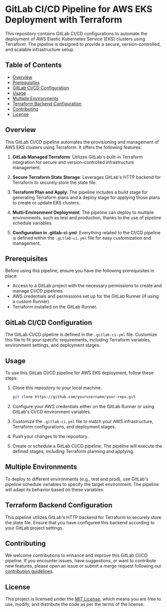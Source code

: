 # GitLab CI/CD Pipeline for AWS EKS Deployment with Terraform

This repository contains GitLab CI/CD configurations to automate the deployment of AWS Elastic Kubernetes Service (EKS) clusters using Terraform. The pipeline is designed to provide a secure, version-controlled, and scalable infrastructure setup.

## Table of Contents

- [Overview](#overview)
- [Prerequisites](#prerequisites)
- [GitLab CI/CD Configuration](#gitlab-cicd-configuration)
- [Usage](#usage)
- [Multiple Environments](#multiple-environments)
- [Terraform Backend Configuration](#terraform-backend-configuration)
- [Contributing](#contributing)
- [License](#license)

## Overview

This GitLab CI/CD pipeline automates the provisioning and management of AWS EKS clusters using Terraform. It offers the following features:

1. **GitLab Managed Terraform**: Utilizes GitLab's built-in Terraform integration for secure and version-controlled infrastructure management.

2. **Secure Terraform State Storage**: Leverages GitLab's HTTP backend for Terraform to securely store the state file.

3. **Terraform Plan and Apply**: The pipeline includes a build stage for generating Terraform plans and a deploy stage for applying those plans to create or update EKS clusters.

4. **Multi-Environment Deployment**: The pipeline can deploy to multiple environments, such as test and production, thanks to the use of pipeline schedule variables.

5. **Configuration in .gitlab-ci.yml**: Everything related to the CI/CD pipeline is defined within the `.gitlab-ci.yml` file for easy customization and management.

## Prerequisites

Before using this pipeline, ensure you have the following prerequisites in place:

- Access to a GitLab project with the necessary permissions to create and manage CI/CD pipelines.
- AWS credentials and permissions set up for the GitLab Runner (if using a custom Runner).
- Terraform installed on the GitLab Runner.

## GitLab CI/CD Configuration

The GitLab CI/CD pipeline is defined in the `.gitlab-ci.yml` file. Customize this file to fit your specific requirements, including Terraform variables, environment settings, and deployment stages.

## Usage

To use this GitLab CI/CD pipeline for AWS EKS deployment, follow these steps:

1. Clone this repository to your local machine.
   ```bash
   git clone https://github.com/yourusername/your-repo.git
   ```

2. Configure your AWS credentials either on the GitLab Runner or using GitLab's CI/CD environment variables.

3. Customize the `.gitlab-ci.yml` file to match your AWS infrastructure, Terraform configurations, and deployment stages.

4. Push your changes to the repository.

5. Create or schedule a GitLab CI/CD pipeline. The pipeline will execute the defined stages, including Terraform planning and applying.

## Multiple Environments

To deploy to different environments (e.g., test and prod), use GitLab's pipeline schedule variables to specify the target environment. The pipeline will adapt its behavior based on these variables.

## Terraform Backend Configuration

This pipeline utilizes GitLab's HTTP backend for Terraform to securely store the state file. Ensure that you have configured this backend according to your GitLab project settings.

## Contributing

We welcome contributions to enhance and improve this GitLab CI/CD pipeline. If you encounter issues, have suggestions, or want to contribute new features, please open an issue or submit a merge request following our [contribution guidelines](CONTRIBUTING.md).

## License

This project is licensed under the [MIT License](LICENSE), which means you are free to use, modify, and distribute the code as per the terms of the license.

